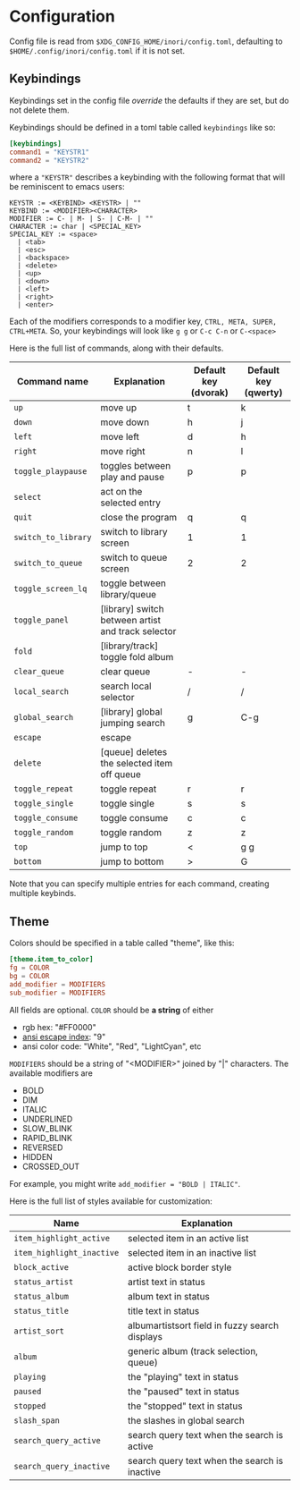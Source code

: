 # Configuration

Config file is read from `$XDG_CONFIG_HOME/inori/config.toml`,
defaulting to `$HOME/.config/inori/config.toml` if it is not set.

## Keybindings

Keybindings set in the config file _override_ the defaults if they are
set, but do not delete them.

Keybindings should be defined in a toml table called `keybindings` like
so:

```toml
[keybindings]
command1 = "KEYSTR1"
command2 = "KEYSTR2"
```

where a `"KEYSTR"` describes a keybinding with the following format that
will be reminiscent to emacs users:

```
KEYSTR := <KEYBIND> <KEYSTR> | ""
KEYBIND := <MODIFIER><CHARACTER>
MODIFIER := C- | M- | S- | C-M- | ""
CHARACTER := char | <SPECIAL_KEY>
SPECIAL_KEY := <space>
  | <tab>
  | <esc>
  | <backspace>
  | <delete>
  | <up>
  | <down>
  | <left>
  | <right>
  | <enter>
```

Each of the modifiers corresponds to a modifier key, `CTRL, META,
SUPER, CTRL+META`. So, your keybindings will look like `g g` or `C-c
C-n` or `C-<space>`

Here is the full list of commands, along with their defaults.

| Command name        | Explanation                                        | Default key (dvorak) | Default key (qwerty) |
| ------------------- | -------------------------------------------------- | -------------------- | -------------------- |
| `up`                | move up                                            | t                    | k                    |
| `down`              | move down                                          | h                    | j                    |
| `left`              | move left                                          | d                    | h                    |
| `right`             | move right                                         | n                    | l                    |
| `toggle_playpause`  | toggles between play and pause                     | p                    | p                    |
| `select`            | act on the selected entry                          | <enter>              | <enter>              |
| `quit`              | close the program                                  | q                    | q                    |
| `switch_to_library` | switch to library screen                           | 1                    | 1                    |
| `switch_to_queue`   | switch to queue screen                             | 2                    | 2                    |
| `toggle_screen_lq`  | toggle between library/queue                       | <tab>                | <tab>                |
| `toggle_panel`      | [library] switch between artist and track selector |                      |                      |
| `fold`              | [library/track] toggle fold album                  | <space>              | <space>              |
| `clear_queue`       | clear queue                                        | -                    | -                    |
| `local_search`      | search local selector                              | /                    | /                    |
| `global_search`     | [library] global jumping search                    | g                    | C-g                  |
| `escape`            | escape                                             | <esc>                | <esc>                |
| `delete`            | [queue] deletes the selected item off queue        | <backspace>          | <backspace>          |
| `toggle_repeat`     | toggle repeat                                      | r                    | r                    |
| `toggle_single`     | toggle single                                      | s                    | s                    |
| `toggle_consume`    | toggle consume                                     | c                    | c                    |
| `toggle_random`     | toggle random                                      | z                    | z                    |
| `top`               | jump to top                                        | <                    | g g                  |
| `bottom`            | jump to bottom                                     | >                    | G                    |

Note that you can specify multiple entries for each command, creating
multiple keybinds.

## Theme

Colors should be specified in a table called "theme", like this:

```toml
[theme.item_to_color]
fg = COLOR
bg = COLOR
add_modifier = MODIFIERS
sub_modifier = MODIFIERS
```

All fields are optional. `COLOR` should be **a string** of either

- rgb hex: "#FF0000"
- [ansi escape index](https://en.wikipedia.org/wiki/ANSI_escape_code#8-bit): "9"
- ansi color code: "White", "Red", "LightCyan", etc

`MODIFIERS` should be a string of "\<MODIFIER\>" joined by "|"
characters. The available modifiers are

- BOLD
- DIM
- ITALIC
- UNDERLINED
- SLOW_BLINK
- RAPID_BLINK
- REVERSED
- HIDDEN
- CROSSED_OUT

For example, you might write `add_modifier = "BOLD | ITALIC"`.

Here is the full list of styles available for customization:

| Name                      | Explanation                                    |
| ------------------------- | ---------------------------------------------- |
| `item_highlight_active`   | selected item in an active list                |
| `item_highlight_inactive` | selected item in an inactive list              |
| `block_active`            | active block border style                      |
| `status_artist`           | artist text in status                          |
| `status_album`            | album text in status                           |
| `status_title`            | title text in status                           |
| `artist_sort`             | albumartistsort field in fuzzy search displays |
| `album`                   | generic album (track selection, queue)         |
| `playing`                 | the "playing" text in status                   |
| `paused`                  | the "paused" text in status                    |
| `stopped`                 | the "stopped" text in status                   |
| `slash_span`              | the slashes in global search                   |
| `search_query_active`     | search query text when the search is active    |
| `search_query_inactive`   | search query text when the search is inactive  |
